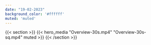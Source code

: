 ```yaml
---
date: "19-02-2023"
background_color: '#ffffff'
muted: 'muted'
---
```


{{< section >}}
        {{< hero_media "Overview-30s.mp4" "Overview-30s-sq.mp4" muted >}}
{{< /section >}}
